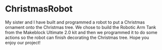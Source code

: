 # ChristmasRobot
My sister and I have built and programmed a robot to put a Christmas ornament onto the Christmas tree. We chose to build the Robotic Arm Tank from the Makeblock Ultimate 2.0 kit and then we programmed it to do some actions so the robot can finish decorating the Christmas tree. Hope you enjoy our project!
